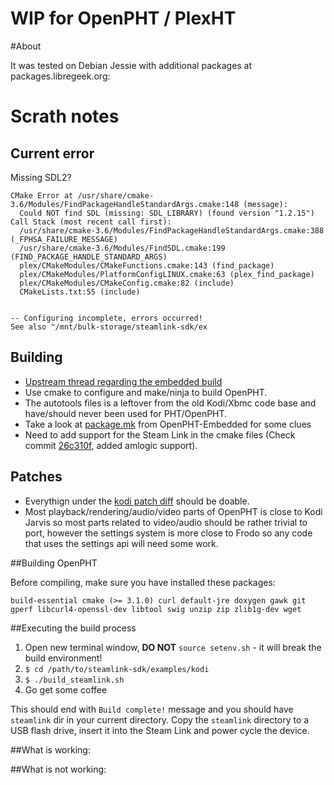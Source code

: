 # WIP for OpenPHT / PlexHT

#About

It was tested on Debian Jessie with additional packages at packages.libregeek.org:

# Scrath notes

## Current error

Missing SDL2?

```
CMake Error at /usr/share/cmake-3.6/Modules/FindPackageHandleStandardArgs.cmake:148 (message):
  Could NOT find SDL (missing: SDL_LIBRARY) (found version "1.2.15")
Call Stack (most recent call first):
  /usr/share/cmake-3.6/Modules/FindPackageHandleStandardArgs.cmake:388 (_FPHSA_FAILURE_MESSAGE)
  /usr/share/cmake-3.6/Modules/FindSDL.cmake:199 (FIND_PACKAGE_HANDLE_STANDARD_ARGS)
  plex/CMakeModules/CMakeFunctions.cmake:143 (find_package)
  plex/CMakeModules/PlatformConfigLINUX.cmake:63 (plex_find_package)
  plex/CMakeModules/CMakeConfig.cmake:82 (include)
  CMakeLists.txt:55 (include)


-- Configuring incomplete, errors occurred!
See also "/mnt/bulk-storage/steamlink-sdk/ex
```

## Building

* [Upstream thread regarding the embedded build](https://github.com/RasPlex/OpenPHT/issues/169)
* Use cmake to configure and make/ninja to build OpenPHT. 
* The autotools files is a leftover from the old Kodi/Xbmc code base and have/should never been used for PHT/OpenPHT.
* Take a look at [package.mk](https://github.com/RasPlex/OpenPHT-Embedded/blob/openpht-1.7/packages/mediacenter/plexht/package.mk#L223-L244) from OpenPHT-Embedded for some clues
* Need to add support for the Steam Link in the cmake files (Check commit [26c310f](https://github.com/RasPlex/OpenPHT/commit/26c310f95d5b5c4e288f2c4380be1fc0dd9dec4d), added amlogic support).

## Patches

* Everythign under the [kodi patch diff](https://github.com/ValveSoftware/steamlink-sdk/blob/master/examples/kodi/kodi.patch) should be doable.
* Most playback/rendering/audio/video parts of OpenPHT is close to Kodi Jarvis so most parts related to video/audio should be rather trivial to port, however the settings system is more close to Frodo so any code that uses the settings api will need some work.

##Building OpenPHT

Before compiling, make sure you have installed these packages:

```
build-essential cmake (>= 3.1.0) curl default-jre doxygen gawk git gperf libcurl4-openssl-dev libtool swig unzip zip zlib1g-dev wget
```

##Executing the build process

1. Open new terminal window, **DO NOT** `source setenv.sh` - it will break the build environment!
2. `$ cd /path/to/steamlink-sdk/examples/kodi`
3. `$ ./build_steamlink.sh`
4. Go get some coffee

This should end with `Build complete!` message and you should have `steamlink` dir in your current directory.
Copy the `steamlink` directory to a USB flash drive, insert it into the Steam Link and
power cycle the device.

##What is working:

##What is not working:

